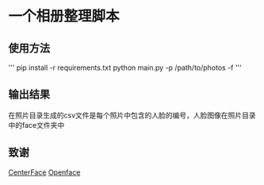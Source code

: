 # 一个相册整理脚本

## 使用方法

'''
pip install -r requirements.txt
python main.py -p /path/to/photos -f
'''

## 输出结果

在照片目录生成的csv文件是每个照片中包含的人脸的编号，人脸图像在照片目录中的face文件夹中

## 致谢

[CenterFace](https://github.com/Star-Clouds/CenterFace)
[Openface](http://cmusatyalab.github.io/openface/)
